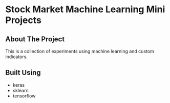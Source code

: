 # Stock Market Machine Learning Mini Projects

<!-- ABOUT THE PROJECT -->
## About The Project
This is a collection of experiments using machine learning and custom indicators.

## Built Using
* keras
* sklearn
* tensorflow
 
